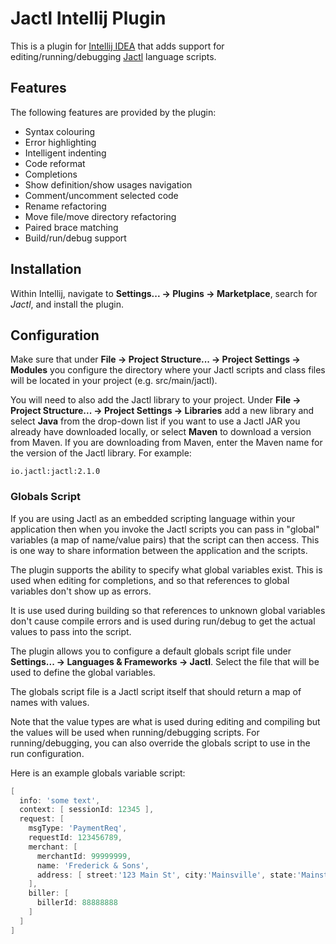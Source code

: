 # Jactl Intellij Plugin

This is a plugin for [Intellij IDEA](https://www.jetbrains.com/idea/) that adds support for editing/running/debugging
[Jactl](https://jactl.io) language scripts.

## Features

The following features are provided by the plugin:

* Syntax colouring
* Error highlighting
* Intelligent indenting
* Code reformat
* Completions
* Show definition/show usages navigation
* Comment/uncomment selected code
* Rename refactoring
* Move file/move directory refactoring
* Paired brace matching
* Build/run/debug support

## Installation

Within Intellij, navigate to **Settings... -> Plugins -> Marketplace**, search
for _Jactl_, and install the plugin.

## Configuration

Make sure that under **File -> Project Structure... -> Project Settings -> Modules** you configure the directory where your
Jactl scripts and class files will be located in your project (e.g. src/main/jactl).

You will need to also add the Jactl library to your project.
Under **File -> Project Structure... -> Project Settings -> Libraries** add a new library and select **Java** from the
drop-down list if you want to use a Jactl JAR you already have downloaded locally, or select **Maven** to download
a version from Maven.
If you are downloading from Maven, enter the Maven name for the version of the Jactl library.
For example:
```
io.jactl:jactl:2.1.0
```

### Globals Script

If you are using Jactl as an embedded scripting language within your application then when you invoke the Jactl
scripts you can pass in "global" variables (a map of name/value pairs) that the script can then access.
This is one way to share information between the application and the scripts.

The plugin supports the ability to specify what global variables exist.
This is used when editing for completions, and so that references to global variables don't show up as
errors.

It is use used during building so that references to unknown global variables don't cause compile errors
and is used during run/debug to get the actual values to pass into the script.

The plugin allows you to configure a default globals script file under
**Settings... -> Languages & Frameworks -> Jactl**.
Select the file that will be used to define the global variables.

The globals script file is a Jactl script itself that should return a map of names with values.

Note that the value types are what is used during editing and compiling but the values will be used when
running/debugging scripts.
For running/debugging, you can also override the globals script to use in the run configuration.

Here is an example globals variable script:
```groovy
[
  info: 'some text',
  context: [ sessionId: 12345 ],
  request: [ 
    msgType: 'PaymentReq',
    requestId: 123456789,
    merchant: [
      merchantId: 99999999,
      name: 'Frederick & Sons',
      address: [ street:'123 Main St', city:'Mainsville', state:'Mainstate', country:'Country' ]
    ],
    biller: [
      billerId: 88888888
    ]
  ]
]
```
